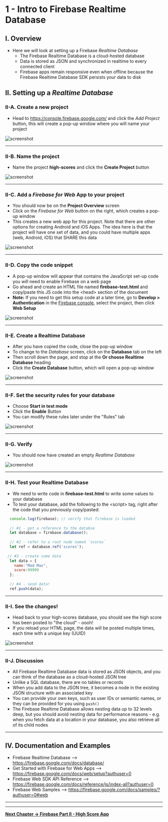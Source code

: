 # 1 - Intro to Firebase Realtime Database

## I. Overview
- Here we will look at setting up a Firebase *Realtime Database*
  - The Firebase Realtime Database is a cloud-hosted database
  - Data is stored as JSON and synchronized in realtime to every connected client
  - Firebase apps remain responsive even when offline because the Firebase Realtime Database SDK persists your data to disk

## II. Setting up a *Realtime Database*

### II-A. Create a new project

- Head to https://console.firebase.google.com/ and click the *Add Project* button, this will create a pop-up window where you will name your project

![screenshot](_images/firebase-1.jpg)

<hr>

### II-B. Name the project

- Name the project **high-scores** and click the **Create Project** button

![screenshot](_images/firebase-2.jpg)

<hr>

### II-C. Add a *Firebase for Web* App to your project

- You should now be on the **Project Overview** screen
- Click on the *Firebase for Web* button on the right, which creates a pop-up window
- This creates a new web app for this project. Note that there are other options for creating Android and iOS Apps. The idea here is that the project will have one set of data, and you could have multiple apps (web, Android, iOS) that SHARE this data

![screenshot](_images/firebase-3.jpg)

<hr>

### II-D. Copy the code snippet

- A pop-up window will appear that contains the JavaScript set-up code you will need to enable Firebase on a web page
- Go ahead and create an HTML file named **firebase-test.html** and copy/paste this JS code into the &lt;head> section of the document
- **Note:** If you need to get this setup code at a later time, go to **Develop > Authentication** in the [Firebase console](https://console.firebase.google.com), select the project, then click **Web Setup**

![screenshot](_images/firebase-4.jpg)

<hr>

### II-E. Create a Realtime Database

- After you have copied the code, close the pop-up window
- To change to the *Database* screen, click on the **Database** tab on the left 
- Then scroll down the page, and stop at the **Or choose Realtime Database** heading
- Click the **Create Database** button, which will open a pop-up window

![screenshot](_images/firebase-5.jpg)

<hr>

### II-F. Set the security rules for your database

- Choose **Start in test mode**
- Click the **Enable** Button
- You can modify these rules later under the "Rules" tab

![screenshot](_images/firebase-6.jpg)

<hr>

### II-G. Verify

- You should now have created an empty *Realtime Database*

![screenshot](_images/firebase-7.jpg)

<hr>

### II-H. Test your Realtime Database
- We need to write code in **firebase-test.html** to write some values to your database
- To test your database, add the following to the &lt;script> tag, right after the code that you previously copy/pasted:

```js
  console.log(firebase); // verify that firebase is loaded
  
  // #1 - get a reference to the databse
  let database = firebase.database();
  
  // #2 - refer to a root node named `scores`
  let ref = database.ref('scores');
 
 // #3 - create some data
  let data = {
  	name:"Mad Max",
  	score:99999
  };
  
  // #4 - send data!
  ref.push(data);
```

<hr>

### II-I. See the changes!

- Head back to your high-scores database, you should see the high score has been posted to "the cloud" - oooh!
- If you reload your HTML page, the data will be posted multiple times, each time with a unique key (UUID)

![screenshot](_images/firebase-8.jpg)

<hr>

### II-J. Discussion

- All Firebase Realtime Database data is stored as JSON objects, and you can think of the database as a cloud-hosted JSON tree
- Unlike a SQL database, there are no tables or records
- When you add data to the JSON tree, it becomes a node in the existing JSON structure with an associated key
- You can provide your own keys, such as user IDs or semantic names, or they can be provided for you using `push()`
- The Firebase Realtime Database allows nesting data up to 32 levels deep, but you should avoid nesting data for performance reasons - e.g. when you fetch data at a location in your database, you also retrieve all of its child nodes

<hr>

## IV. Documentation and Examples

- Firebase Realtime Database --> https://firebase.google.com/docs/database/
- Get Started with Firebase for Web Apps --> https://firebase.google.com/docs/web/setup?authuser=0
- Firebase Web SDK API Reference --> https://firebase.google.com/docs/reference/js/index-all?authuser=0
- Firebase Web Samples --> https://firebase.google.com/docs/samples/?authuser=0#web

<hr><hr>

**[Next Chapter -> Firebase Part II - High Score App](firebase-2.md)**
